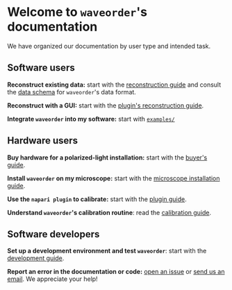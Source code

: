 # Welcome to `waveorder`'s documentation

We have organized our documentation by user type and intended task.

## Software users

**Reconstruct existing data:** start with the [reconstruction guide](./reconstruction-guide.md) and consult the [data schema](./data-schema.md) for `waveorder`'s data format.

**Reconstruct with a GUI:** start with the [plugin's reconstruction guide](./napari-plugin-guide.md#acquisition--reconstruction-tab).

**Integrate `waveorder` into my software:** start with [`examples/`](../../examples/)

## Hardware users

**Buy hardware for a polarized-light installation:** start with the [buyer's guide](./buyers-guide.md).

**Install `waveorder` on my microscope:** start with the [microscope installation guide](./microscope-installation-guide.md).

**Use the `napari plugin` to calibrate:** start with the [plugin guide](./napari-plugin-guide.md).

**Understand `waveorder`'s calibration routine**: read the [calibration guide](./calibration-guide.md).

## Software developers

**Set up a development environment and test `waveorder`**: start with the [development guide](./development-guide.md).

**Report an error in the documentation or code:** [open an issue](https://github.com/mehta-lab/waveorder/issues/new/choose) or [send us an email](mailto:shalin.mehta@czbiohub.org,talon.chandler@czbiohub.org). We appreciate your help!
